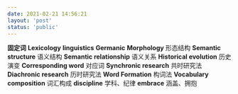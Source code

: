 ```yaml
---
date: 2021-02-21 14:56:21
layout: 'post'
status: 'public'
---
```


**固定词**
**Lexicology**
**linguistics**
**Germanic**
**Morphology**        形态结构
**Semantic structure**        语义结构
**Semantic relationship**        语义关系
**Historical evolution**        历史演变
**Corresponding word**        对应词
**Synchronic research**        共时研究法
**Diachronic research**        历时研究法
**Word Formation**        构词法
**Vocabulary composition**        词汇构成
**discipline**        学科、纪律
**embrace**        涵盖、拥抱

